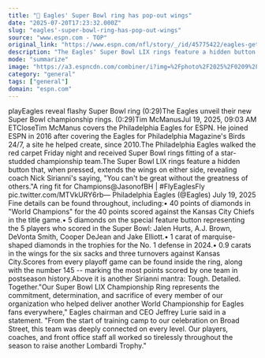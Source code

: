 ```yaml
---
title: "💎 Eagles' Super Bowl ring has pop-out wings"
date: "2025-07-20T17:23:32.000Z"
slug: "eagles'-super-bowl-ring-has-pop-out-wings"
source: "www.espn.com - TOP"
original_link: "https://www.espn.com/nfl/story/_/id/45775422/eagles-get-super-bowl-lix-rings-sirianni-sayings"
description: "The Eagles' Super Bowl LIX rings feature a hidden button that, when pressed, extends the wings on either side, revealing coach Nick Sirianni's saying, 'You can't be great without the greatness of others.'"
mode: "summarize"
image: "https://a3.espncdn.com/combiner/i?img=%2Fphoto%2F2025%2F0209%2Fnfl_fc3_eagles_cr_16x9.jpg"
category: "general"
tags: ["general"]
domain: "espn.com"
---
```

<p>playEagles reveal flashy Super Bowl ring (0:29)The Eagles unveil their new Super Bowl championship rings. (0:29)Tim McManusJul 19, 2025, 09:03 AM ETCloseTim McManus covers the Philadelphia Eagles for ESPN. He joined ESPN in 2016 after covering the Eagles for Philadelphia Magazine's Birds 24/7, a site he helped create, since 2010.The Philadelphia Eagles walked the red carpet Friday night and received Super Bowl rings fitting of a star-studded championship team.The Super Bowl LIX rings feature a hidden button that, when pressed, extends the wings on either side, revealing coach Nick Sirianni's saying, "You can't be great without the greatness of others."A ring fit for Champions@JasonofBH | #FlyEaglesFly pic.twitter.com/MTVkURY6rb— Philadelphia Eagles (@Eagles) July 19, 2025 Fine details can be found throughout, including:• 40 points of diamonds in "World Champions" for the 40 points scored against the Kansas City Chiefs in the title game.• 5 diamonds on the special feature button representing the 5 players who scored in the Super Bowl: Jalen Hurts, A.J. Brown, DeVonta Smith, Cooper DeJean and Jake Elliott.• 1 carat of marquise-shaped diamonds in the trophies for the No. 1 defense in 2024.• 0.9 carats in the wings for the six sacks and three turnovers against Kansas City.Scores from every playoff game can be found inside the ring, along with the number 145 -- marking the most points scored by one team in postseason history.Above it is another Sirianni mantra: Tough. Detailed. Together."Our Super Bowl LIX Championship Ring represents the commitment, determination, and sacrifice of every member of our organization who helped deliver another World Championship for Eagles fans everywhere," Eagles chairman and CEO Jeffrey Lurie said in a statement. "From the start of training camp to our celebration on Broad Street, this team was deeply connected on every level. Our players, coaches, and front office staff all worked so tirelessly throughout the season to raise another Lombardi Trophy."</p>